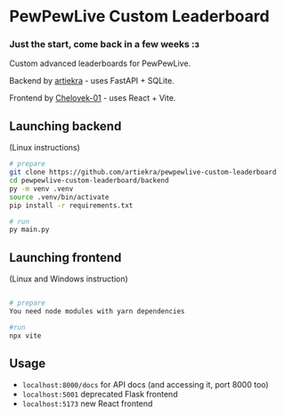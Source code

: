 # PewPewLive Custom Leaderboard

### Just the start, come back in a few weeks :з

Custom advanced leaderboards for PewPewLive.

Backend by [artiekra](https://github.com/artiekra) - uses FastAPI + SQLite.

Frontend by [Chelovek-01](https://github.com/Chelovek-01) - uses React + Vite.

## Launching backend

(Linux instructions)
```bash
# prepare
git clone https://github.com/artiekra/pewpewlive-custom-leaderboard
cd pewpewlive-custom-leaderboard/backend
py -m venv .venv
source .venv/bin/activate
pip install -r requirements.txt

# run
py main.py
```

## Launching frontend

(Linux and Windows instruction)
```bash

# prepare
You need node modules with yarn dependencies

#run
npx vite

```

## Usage

- `localhost:8000/docs` for API docs (and accessing it, port 8000 too)
- `localhost:5001` deprecated Flask frontend
- `localhost:5173` new React frontend
